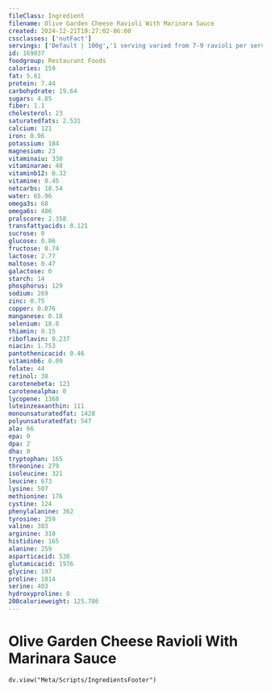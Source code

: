 ```yaml
---
fileClass: Ingredient
filename: Olive Garden Cheese Ravioli With Marinara Sauce
created: 2024-12-21T19:27:02-06:00
cssclasses: ['nutFact']
servings: ['Default | 100g','1 serving varied from 7-9 ravioli per serving | 454']
id: 169037
foodgroup: Restaurant Foods
calories: 159
fat: 5.61
protein: 7.44
carbohydrate: 19.64
sugars: 4.85
fiber: 1.1
cholesterol: 23
saturatedfats: 2.531
calcium: 121
iron: 0.96
potassium: 184
magnesium: 23
vitaminaiu: 330
vitaminarae: 48
vitaminb12: 0.32
vitamine: 0.45
netcarbs: 18.54
water: 65.96
omega3s: 68
omega6s: 486
pralscore: 2.358
transfattyacids: 0.121
sucrose: 0
glucose: 0.86
fructose: 0.74
lactose: 2.77
maltose: 0.47
galactose: 0
starch: 14
phosphorus: 129
sodium: 269
zinc: 0.75
copper: 0.076
manganese: 0.18
selenium: 18.8
thiamin: 0.15
riboflavin: 0.237
niacin: 1.753
pantothenicacid: 0.46
vitaminb6: 0.09
folate: 44
retinol: 38
carotenebeta: 123
carotenealpha: 0
lycopene: 1368
luteinzeaxanthin: 111
monounsaturatedfat: 1428
polyunsaturatedfat: 547
ala: 66
epa: 0
dpa: 2
dha: 0
tryptophan: 165
threonine: 279
isoleucine: 321
leucine: 673
lysine: 507
methionine: 176
cystine: 124
phenylalanine: 362
tyrosine: 259
valine: 383
arginine: 310
histidine: 165
alanine: 259
asparticacid: 538
glutamicacid: 1976
glycine: 197
proline: 1014
serine: 403
hydroxyproline: 0
200calorieweight: 125.786
---
```


# Olive Garden Cheese Ravioli With Marinara Sauce

```dataviewjs
dv.view("Meta/Scripts/IngredientsFooter")
```